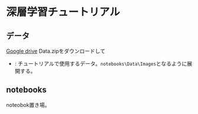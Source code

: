 # 深層学習チュートリアル

## データ
[Google drive](https://drive.google.com/drive/folders/1DRVorm2s9VziYHkRuqyinwZ2mH9L6LU9?usp=sharing "GDrive")
Data.zipをダウンロードして
- : チュートリアルで使用するデータ。`notebooks\Data\Images`となるように展開する。


## notebooks
noteobok置き場。